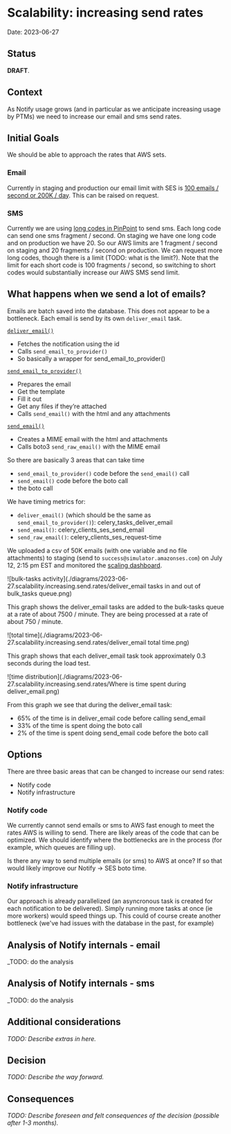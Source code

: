# Scalability: increasing send rates

Date: 2023-06-27

## Status

**DRAFT**.

## Context

As Notify usage grows (and in particular as we anticipate increasing usage by PTMs) we need to increase our email and sms send rates.

## Initial Goals

We should be able to approach the rates that AWS sets.

### Email

Currently in staging and production our email limit with SES is [100 emails / second or 200K / day](https://ca-central-1.console.aws.amazon.com/ses/home?region=ca-central-1#/account). This can be raised on request. 

### SMS

Currently we are using [long codes in PinPoint](https://ca-central-1.console.aws.amazon.com/pinpoint/home?region=ca-central-1#/sms-account-settings/phoneNumbers) to send sms. Each long code can send one sms fragment / second. On staging we have one long code and on production we have 20. So our AWS limits are 1 fragment / second on staging and 20 fragments / second on production. We can request more long codes, though there is a limit (TODO: what is the limit?). Note that the limit for each short code is 100 fragments / second, so switching to short codes would substantially increase our AWS SMS send limit.

## What happens when we send a lot of emails?

Emails are batch saved into the database. This does not appear to be a bottleneck. Each email is send by its own `deliver_email` task.

[`deliver_email()`](https://github.com/cds-snc/notification-api/blob/main/app/celery/provider_tasks.py#L63)
- Fetches the notification using the id
- Calls `send_email_to_provider()`
- So basically a wrapper for send_email_to_provider()

[`send_email_to_provider()`](https://github.com/cds-snc/notification-api/blob/main/app/delivery/send_to_providers.py#L191)
- Prepares the email
- Get the template
- Fill it out
- Get any files if they’re attached
- Calls `send_email()` with the html and any attachments

[`send_email()`](https://github.com/cds-snc/notification-api/blob/main/app/clients/email/aws_ses.py#L33)
- Creates a MIME email with the html and attachments
- Calls boto3 `send_raw_email()` with the MIME email

So there are basically 3 areas that can take time
- `send_email_to_provider()` code before the `send_email()` call
- `send_email()` code before the boto call
- the boto call

We have timing metrics for:
- `deliver_email()` (which should be the same as `send_email_to_provider()`): celery_tasks_deliver_email
- `send_email()`: celery_clients_ses_send_email
- `send_raw_email()`:  celery_clients_ses_request-time


We uploaded a csv of 50K emails (with one variable and no file attachments) to staging (send to `success@simulator.amazonses.com`) on July 12, 2:15 pm EST and monitored the [scaling dashboard](https://ca-central-1.console.aws.amazon.com/cloudwatch/home?region=ca-central-1#dashboards/dashboard/ScalingTemp?start=2023-07-12T18%3A10%3A00Z&end=2023-07-12T19%3A30%3A00Z&autoRefresh=false).


![bulk-tasks activity](./diagrams/2023-06-27.scalability.increasing.send.rates/deliver_email tasks in and out of bulk_tasks queue.png)

This graph shows the deliver_email tasks are added to the bulk-tasks queue at a rate of about 7500 / minute. They are being processed at a rate of about 750 / minute.


![total time](./diagrams/2023-06-27.scalability.increasing.send.rates/deliver_email total time.png)

This graph shows that each deliver_email task took approximately 0.3 seconds during the load test.


![time distribution](./diagrams/2023-06-27.scalability.increasing.send.rates/Where is time spent during deliver_email.png)

From this graph we see that during the deliver_email task:
- 65% of the time is in deliver_email code before calling send_email
- 33% of the time is spent doing the boto call
- 2% of the time is spent doing send_email code before the boto call



## Options

There are three basic areas that can be changed to increase our send rates:
- Notify code
- Notify infrastructure

### Notify code

We currently cannot send emails or sms to AWS fast enough to meet the rates AWS is willing to send. There are likely areas of the code that can be optimized. We should identify where the bottlenecks are in the process (for example, which queues are filling up).

Is there any way to send multiple emails (or sms) to AWS at once? If so that would likely improve our Notify -> SES boto time.

### Notify infrastructure

Our approach is already parallelized (an asyncronous task is created for each notification to be delivered). Simply running more tasks at once (ie more workers) would speed things up. This could of course create another bottleneck (we've had issues with the database in the past, for example)


## Analysis of Notify internals - email

_TODO: do the analysis

## Analysis of Notify internals - sms

_TODO: do the analysis

## Additional considerations

_TODO: Describe extras in here._

## Decision

_TODO: Describe the way forward._

## Consequences

_TODO: Describe foreseen and felt consequences of the decision (possible after 1-3 months)._
